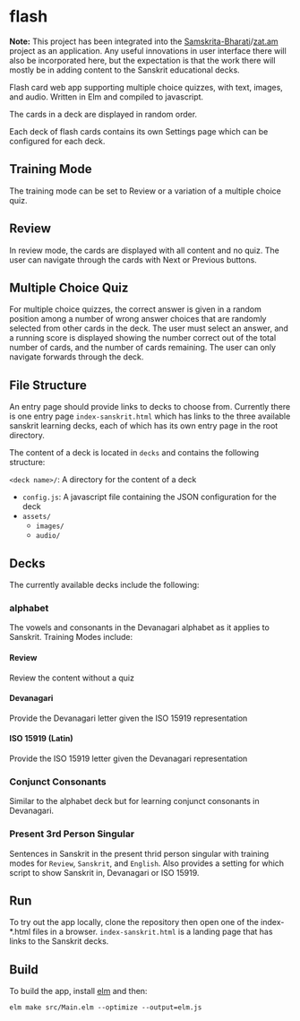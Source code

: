 # flash

**Note:** This project has been integrated into the [Samskrita-Bharati](https://github.com/Samskrita-Bharati)/[zat.am](https://github.com/Samskrita-Bharati/zat.am) project as an application.
Any useful innovations in user interface there will also be incorporated here, but the expectation is that the work there will mostly be in adding content to the Sanskrit educational decks.

Flash card web app supporting multiple choice quizzes, with text, images, and audio. Written in Elm and compiled to javascript.

The cards in a deck are displayed in random order.

Each deck of flash cards contains its own Settings page which can be configured
for each deck.

## Training Mode
The training mode can be set to Review or a variation of a multiple choice quiz.

## Review
In review mode, the cards are displayed with all content and no quiz.
The user can navigate through the cards with Next or Previous buttons.

## Multiple Choice Quiz
For multiple choice quizzes, the correct answer is given in a random position
among a number of wrong answer choices that are randomly selected from other
cards in the deck. The user must select an answer, and a running score
is displayed showing the number correct out of the total number of cards,
and the number of cards remaining. The user can only navigate forwards through
the deck.

## File Structure
An entry page should provide links to decks to choose from. Currently
there is one entry page `index-sanskrit.html` which has links to the
three available sanskrit learning decks,
each of which has its own entry page in the root directory.

The content of a deck is located in `decks` and contains the following
structure:

`<deck name>/`: A directory for the content of a deck
- `config.js`: A javascript file containing the JSON configuration for the deck
- `assets/`
  - `images/`
  - `audio/`

## Decks
The currently available decks include the following:

### **alphabet**
The vowels and consonants in the Devanagari alphabet as it applies to Sanskrit.
Training Modes include:

#### Review
Review the content without a quiz

#### Devanagari
Provide the Devanagari letter given the ISO 15919 representation

#### ISO 15919 (Latin)
Provide the ISO 15919 letter given the Devanagari representation

### **Conjunct Consonants**
Similar to the alphabet deck but for learning conjunct consonants in Devanagari.

### **Present 3rd Person Singular**
Sentences in Sanskrit in the present thrid person singular with training modes for `Review`, `Sanskrit`, and `English`.
Also provides a setting for which script to show Sanskrit in, Devanagari or ISO 15919.

## Run

To try out the app locally, clone the repository then open one of the
index-*.html files in a browser. `index-sanskrit.html` is a landing page that
has links to the Sanskrit decks.

## Build

To build the app, install [elm](https://guide.elm-lang.org/install.html) and then:

    elm make src/Main.elm --optimize --output=elm.js
